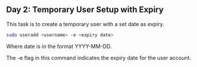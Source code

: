 ## Day 2: Temporary User Setup with Expiry

This task is to create a temporary user with a set date as expiry.

```bash
sudo useradd <username> -e <expiry date>

```

Where date is in the format YYYY-MM-DD.

The -e flag in this command indicates the expiry date for the user account.
